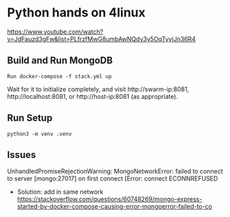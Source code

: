 # Python hands on 4linux
https://www.youtube.com/watch?v=JdFauzd3gFw&list=PLfrzfMwG8umbAwNQdy3y5OqTyyjJn36R4

## Build and Run MongoDB 
`Run docker-compose -f stack.yml up`

Wait for it to initialize completely, and visit http://swarm-ip:8081, http://localhost:8081, or http://host-ip:8081 (as appropriate).

## Run Setup
`python3 -m venv .venv`

## Issues
UnhandledPromiseRejectionWarning: MongoNetworkError: failed to connect to server [mongo:27017] on first connect [Error: connect ECONNREFUSED
- Solution: add in same network https://stackoverflow.com/questions/60748269/mongo-express-started-by-docker-compose-causing-error-mongoerror-failed-to-co